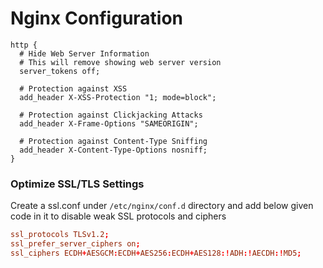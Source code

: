 # Nginx Configuration

```
http {
  # Hide Web Server Information
  # This will remove showing web server version
  server_tokens off;
  
  # Protection against XSS 
  add_header X-XSS-Protection "1; mode=block";
  
  # Protection against Clickjacking Attacks
  add_header X-Frame-Options "SAMEORIGIN";
  
  # Protection against Content-Type Sniffing
  add_header X-Content-Type-Options nosniff;
}
```

### Optimize SSL/TLS Settings 

Create a ssl.conf under `/etc/nginx/conf.d` directory and add below given code in it to disable weak SSL protocols and ciphers

```conf 
ssl_protocols TLSv1.2;
ssl_prefer_server_ciphers on;
ssl_ciphers ECDH+AESGCM:ECDH+AES256:ECDH+AES128:!ADH:!AECDH:!MD5;
```
